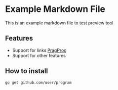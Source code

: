 # Example Markdown File

This is an example markdown file to test preview tool

## Features

- Support for links [PragProg](https://pragprog.com)
- Support for other features

## How to install

```
go get github.com/user/program
```
